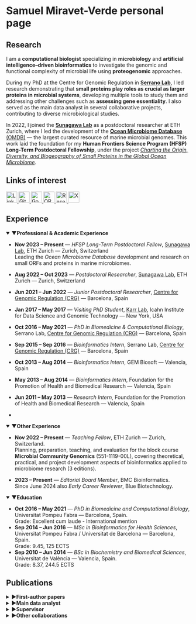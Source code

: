 # Samuel Miravet-Verde personal page

## Research 

<!---
<img style="float: left; width: 15%; height: auto" src="./profile_image.jpeg">
-->

I am a **computational biologist** specializing in **microbiology** and **artificial intelligence–driven bioinformatics** to investigate the genomic and functional complexity of microbial life using **proteogenomic** approaches.  

During my PhD at the Centre for Genomic Regulation in [**Serrano Lab**](http://serranolab.crg.eu/), I led research demonstrating that **small proteins play roles as crucial as larger proteins in microbial systems**, developing multiple tools to study them and addressing other challenges such as **assessing gene essentiality**. I also served as the main data analyst in several collaborative projects, contributing to diverse microbiological studies.  

In 2022, I joined the [**Sunagawa Lab**](https://micro.biol.ethz.ch/research/sunagawa.html) as a postdoctoral researcher at ETH Zurich, where I led the development of the [**Ocean Microbiome Database** (OMDB)](https://omdb.microbiomics.io/repository/ocean/) — the largest curated resource of marine microbial genomes. This work laid the foundation for my **Human Frontiers Science Program (HFSP) Long-Term Postdoctoral Fellowship**, under the project *[Charting the Origin, Diversity, and Biogeography of Small Proteins in the Global Ocean Microbiome](https://www.hfsp.org/awardees/awards?field_award_type_target_id=92&field_award_year_target_id%5B%5D=399&field_countries_target_id=SWITZERLAND&field_nationalities_target_id=SPAIN+%28310%29)*.


## Links of interest

<p align="left">
  <a href="https://www.linkedin.com/in/miravetverde/" target="_blank">
    <img src="https://cdn.jsdelivr.net/gh/simple-icons/simple-icons/icons/linkedin.svg" alt="LinkedIn" width="30" height="30"/>
  </a>
  <a href="https://github.com/samuelmiver" target="_blank">
    <img src="https://cdn.jsdelivr.net/gh/simple-icons/simple-icons/icons/github.svg" alt="GitHub" width="30" height="30"/>
  </a>
  <a href="https://scholar.google.es/citations?hl=en&user=CnX2oG4AAAAJ" target="_blank">
    <img src="https://cdn.jsdelivr.net/gh/simple-icons/simple-icons/icons/googlescholar.svg" alt="Google Scholar" width="30" height="30"/>
  </a>
  <a href="https://orcid.org/my-orcid?orcid=0000-0002-1542-5912" target="_blank">
    <img src="https://cdn.jsdelivr.net/gh/simple-icons/simple-icons/icons/orcid.svg" alt="ORCID" width="30" height="30"/>
  </a>
  <a href="https://www.researchgate.net/profile/Samuel-Miravet-Verde?ev=hdr_xprf" target="_blank">
    <img src="https://cdn.jsdelivr.net/gh/simple-icons/simple-icons/icons/researchgate.svg" alt="ResearchGate" width="30" height="30"/>
  </a>
  <a href="https://x.com/Samuel_BIO2810" target="_blank">
    <img src="https://cdn.jsdelivr.net/gh/simple-icons/simple-icons/icons/x.svg" alt="X" width="30" height="30"/>
  </a>
</p>

## Experience

<style>
summary {
  cursor: pointer;
}
summary::-webkit-details-marker {
  display: none; /* hide default marker */
}
summary:before {
  content: "▶ "; /* right triangle */
  display: inline-block;
  transition: transform 0.2s ease;
}
details[open] summary:before {
  content: "▼ "; /* down triangle */
}
</style>


<details open>
  <summary><strong>Professional & Academic Experience</strong></summary>
  <ul>
    <li>
      <p><strong>Nov 2023 – Present</strong> — <em>HFSP Long-Term Postdoctoral Fellow</em>, <a href="https://www.sunagawa.ethz.ch">Sunagawa Lab</a>, ETH Zurich — Zurich, Switzerland<br>
      Leading the <em>Ocean Microbiome Database</em> development and research on small ORFs and proteins in marine microbiomes.</p>
    </li>
    <li>
      <p><strong>Aug 2022 – Oct 2023</strong> — <em>Postdoctoral Researcher</em>, <a href="https://www.sunagawa.ethz.ch">Sunagawa Lab</a>, ETH Zurich — Zurich, Switzerland</p>
    </li>
    <li>
      <p><strong>Jun 2021 – Jun 2022</strong> — <em>Junior Postdoctoral Researcher</em>, <a href="http://serranolab.crg.eu/">Centre for Genomic Regulation (CRG)</a> — Barcelona, Spain</p>
    </li>
    <li>
      <p><strong>Jan 2017 – May 2017</strong> — <em>Visiting PhD Student</em>, <a href="https://karrlab.org">Karr Lab</a>, Icahn Institute for Data Science and Genomic Technology — New York, USA</p>
    </li>
    <li>
      <p><strong>Oct 2016 – May 2021</strong> — <em>PhD in Biomedicine & Computational Biology</em>, Serrano Lab, <a href="http://serranolab.crg.eu/">Centre for Genomic Regulation (CRG)</a> — Barcelona, Spain</p>
    </li>
    <li>
      <p><strong>Sep 2015 – Sep 2016</strong> — <em>Bioinformatics Intern</em>, Serrano Lab, <a href="http://serranolab.crg.eu/">Centre for Genomic Regulation (CRG)</a> — Barcelona, Spain</p>
    </li>
    <li>
      <p><strong>Oct 2013 – Aug 2014</strong> — <em>Bioinformatics Intern</em>, GEM Biosoft — Valencia, Spain</p>
    </li>
    <li>
      <p><strong>May 2013 – Aug 2014</strong> — <em>Bioinformatics Intern</em>, Foundation for the Promotion of Health and Biomedical Research — Valencia, Spain</p>
    </li>
    <li>
      <p><strong>Jun 2011 – May 2013</strong> — <em>Research Intern</em>, Foundation for the Promotion of Health and Biomedical Research — Valencia, Spain</p>
    <li>
  </ul>
</details>


<details open>
  <summary><strong>Other Experience</strong></summary>
  <ul>
    <li>
      <p><strong>Nov 2022 – Present</strong> — <em>Teaching Fellow</em>, ETH Zurich — Zurich, Switzerland.<br>
      Planning, preparation, teaching, and evaluation for the block course <strong>Microbial Community Genomics</strong> (551-1119-00L), covering theoretical, practical, and project     development aspects of bioinformatics applied to microbiome research (3 editions).</p>
    </li>
    <li>
      <p><strong>2023 – Present</strong> — <em>Editorial Board Member</em>, BMC Bioinformatics.<br>
      Since June 2024 also <em>Early Career Reviewer</em>, Blue Biotechnology.</p>
    </li>
  </ul>
</details>

<details open>
  <summary><strong>Education</strong></summary>
  <ul>
    <li>
      <strong>Oct 2016 – May 2021</strong> — <em>PhD in Biomedicine and Computational Biology</em>, Universitat Pompeu Fabra — Barcelona, Spain.<br>
      Grade: Excellent cum laude - International mention
    </li>
    <li>
      <strong>Sep 2014 – Jun 2016</strong> — <em>MSc in Bioinformatics for Health Sciences</em>, Universitat Pompeu Fabra / Universitat de Barcelona — Barcelona, Spain.<br>
      Grade: 9.45, 125 ECTS
    </li>
    <li>
      <strong>Sep 2010 – Jun 2014</strong> — <em>BSc in Biochemistry and Biomedical Sciences</em>, Universitat de València — Valencia, Spain.<br>
      Grade: 8.37, 244.5 ECTS
    </li>
  </ul>
</details>

## Publications

<details>
  <summary><strong>First-author papers</strong></summary>
  <ul>
    <li>
      "<strong>The natural diversity of <em>E. coli</em> transporter-dependent capsules</strong>" — Carine Roese Mores*, Samuel Miravet-Verde*, ..., Shinichi Sunagawa, Timothy G. Keys. <em>bioRxiv</em>, 2025 (07 Aug 2025). 
      <a href="https://doi.org/10.1101/2025.08.07.669119" target="_blank" rel="noopener noreferrer">📄 Link</a>
    </li>
    <li>
      "<strong>Quantitative essentiality in a reduced genome: a functional, regulatory and structural fitness map</strong>" — Samuel Miravet-Verde, Raul Burgos, ..., Luis Serrano. <em>bioRxiv</em>, 2025 (06 Feb 2025). 
      <a href="https://doi.org/10.1101/2025.02.06.636790" target="_blank" rel="noopener noreferrer">📄 Link</a>
    </li>
    <li>
      "<strong>ProTInSeq: transposon insertion tracking by ultra-deep DNA sequencing to identify translated large and small ORFs</strong>" — Samuel Miravet-Verde, Rocco Mazzolini, ..., Maria Lluch-Senar, Luis Serrano. <em>Nature Communications</em>, 2024 (12 Feb 2024). 
      <a href="https://www.nature.com/articles/s41467-024-46112-2" target="_blank" rel="noopener noreferrer">📄 Link</a>
    </li>
    <li>
      "<strong>FASTQINS and ANUBIS: two bioinformatic tools to explore facts and artifacts in transposon sequencing and essentiality studies</strong>" — Samuel Miravet-Verde, Raul Burgos, ..., Maria Lluch-Senar, Luis Serrano. <em>Nucleic Acids Research</em>, 2020 (21 Sep 2020). 
      <a href="https://academic.oup.com/nar/article/48/17/e102/5894413" target="_blank" rel="noopener noreferrer">📄 Link</a>
    </li>
    <li>
      "<strong>Unraveling the hidden universe of small proteins in bacterial genomes</strong>" — Samuel Miravet-Verde, Toni Ferrar, ..., Luis Serrano, Maria Lluch-Senar. <em>Molecular Systems Biology</em>, 2019 (20 Feb 2019). 
      <a href="https://www.embopress.org/doi/full/10.15252/msb.20188290" target="_blank" rel="noopener noreferrer">📄 Link</a>
    </li>
    <li>
      "<strong>Alternative transcriptional regulation in genome-reduced bacteria</strong>" — Samuel Miravet-Verde, Veronica Lloréns-Rico, Luis Serrano. <em>Current Opinion in Microbiology</em>, 2017 (Oct 2017). 
      <a href="https://www.sciencedirect.com/science/article/pii/S1369527417300723" target="_blank" rel="noopener noreferrer">📄 Link</a>
    </li>
  </ul>
</details>

<details>
  <summary><strong>Main data analyst</strong></summary>
  <ul>
    <li>
      "<strong>SURE editing: combining oligo-recombineering and programmable insertion/deletion of selection markers to efficiently edit the <em>Mycoplasma pneumoniae</em> genome</strong>" — Carlos Piñero-Lambea, Eva Garcia-Ramallo, Samuel Miravet-Verde, ..., Maria Lluch-Senar, Luis Serrano. <em>Nucleic Acids Research</em>, 2022 (15 Dec 2022). 
      <a href="https://pubmed.ncbi.nlm.nih.gov/36215032/" target="_blank" rel="noopener noreferrer">📄 Link</a>
    </li>
    <li>
      "<strong>LoxTnSeq: random transposon insertions combined with cre/lox recombination and counterselection to generate large random genome reductions</strong>" — Daniel Shaw, Samuel Miravet-Verde, ..., Maria Lluch-Senar, Luis Serrano. <em>Microbial Biotechnology</em>, 2021 (Nov 2021). 
      <a href="https://pubmed.ncbi.nlm.nih.gov/33325626/" target="_blank" rel="noopener noreferrer">📄 Link</a>
    </li>
    <li>
      "<strong>Inferring active metabolic pathways from proteomics and essentiality data</strong>" — Ariadna Montero-Blay, Samuel Miravet-Verde, ..., Maria Lluch-Senar, Luis Serrano. <em>Cell Reports</em>, 2020 (02 Jun 2020). 
      <a href="https://doi.org/10.1016/j.celrep.2020.107722" target="_blank" rel="noopener noreferrer">📄 Link</a>
    </li>
    <li>
      "<strong>SynMyco transposon: engineering transposon vectors for efficient transformation of minimal genomes</strong>" — Ariadna Montero-Blay, Samuel Miravet-Verde, ..., Maria Lluch-Senar, Luis Serrano. <em>DNA Research</em>, 2019 (01 Aug 2019). 
      <a href="https://pubmed.ncbi.nlm.nih.gov/31257417/" target="_blank" rel="noopener noreferrer">📄 Link</a>
    </li>
  </ul>
</details>

<details>
  <summary><strong>Supervisor</strong></summary>
  <ul>
    <li>
      "<strong>Using single-cell perturbation screens to decode the regulatory architecture of splicing factor programs</strong>" — Miquel Anglada-Girotto, Samuel Miravet-Verde, Luis Serrano. <em>bioRxiv</em>, 2025 (07 Feb 2025). 
      <a href="https://doi.org/10.1101/2025.02.07.637061" target="_blank" rel="noopener noreferrer">📄 Link</a>
    </li>
    <li>
      "<strong>Exon inclusion signatures enable accurate estimation of splicing factor activity</strong>" — Miquel Anglada-Girotto, Daniel F. Moakley, ..., Samuel Miravet-Verde, ..., Luis Serrano. <em>Nature Communications</em>, 2024 (25 Mar 2024). 
      <a href="https://pmc.ncbi.nlm.nih.gov/articles/PMC11230296/" target="_blank" rel="noopener noreferrer">📄 Link</a>
    </li>
    <li>
      "<strong>In silico RNA isoform screening to identify potential cancer driver exons with therapeutic applications</strong>" — Miquel Anglada-Girotto, Ludovica Ciampi, ..., Samuel Miravet-Verde, Luis Serrano. <em>Nature Communications</em>, 2024 (26 Dec 2024). 
      <a href="https://www.nature.com/articles/s41467-024-51380-z" target="_blank" rel="noopener noreferrer">📄 Link</a>
    </li>
    <li>
      "<strong>robustica: customizable robust independent component analysis</strong>" — Miquel Anglada-Girotto, Samuel Miravet-Verde, ..., Sarah A. Head. <em>BMC Bioinformatics</em>, 2022 (16 Aug 2022). 
      <a href="https://bmcbioinformatics.biomedcentral.com/articles/10.1186/s12859-022-05043-9" target="_blank" rel="noopener noreferrer">📄 Link</a>
    </li>
  </ul>
</details>

<details>
  <summary><strong>Other collaborations</strong></summary>
  <ul>
    <li>
      "<strong>Transcriptomic profiles of single-copy marker genes enable predicting bacterial growth states in microbial communities</strong>" — Melanie Staeubli, ..., Samuel Miravet-Verde, ..., Shinichi Sunagawa. <em>bioRxiv</em>, 2025 (26 Aug 2025). 
      <a href="https://www.biorxiv.org/content/10.1101/2025.08.26.672432v1.full" target="_blank" rel="noopener noreferrer">📄 Link</a>
    </li>
    <li>
      "<strong>Genome-resolved diversity and biosynthetic potential of the coral reef microbiome</strong>" — Lucas Paoli, Fabienne Wiederkehr, ..., Samuel Miravet-Verde, ..., Shinichi Sunagawa. <em>bioRxiv</em>, 2024 (18 Aug 2024). 
      <a href="https://doi.org/10.1101/2024.08.18.608444" target="_blank" rel="noopener noreferrer">📄 Link</a>
    </li>
    <li>
      "<strong>Extensive data mining uncovers novel diversity among members of the rare biosphere within the Thermoplasmatota</strong>" — Mara D. Maeke, Xiuran Yin, ..., Samuel Miravet-Verde, ..., Christiane Hassenrück. <em>Microbiome</em>, 2025 (03 Aug 2025). 
      <a href="https://microbiomejournal.biomedcentral.com/articles/10.1186/s40168-025-02140-8" target="_blank" rel="noopener noreferrer">📄 Link</a>
    </li>
    <li>
      "<strong>The mOTUs online database provides web-accessible genomic context to taxonomic profiling of microbial communities</strong>" — Marija Dmitrijeva, Hans-Joachim Ruscheweyh, ..., Samuel Miravet-Verde, ..., Shinichi Sunagawa. <em>Nucleic Acids Research</em>, 2025 (06 Jan 2025). 
      <a href="https://academic.oup.com/nar/article/53/D1/D797/7889250?login=true" target="_blank" rel="noopener noreferrer">📄 Link</a>
    </li>
    <li>
      "<strong>Engineering <em>Mycoplasma pneumoniae</em> to bypass the association with Guillain-Barré syndrome</strong>" — Alicia Broto, Carlos Piñero-Lambea, ..., Samuel Miravet-Verde, ..., Luis Serrano. <em>Microbes and Infection</em>, 2024 (15 Jul 2024). 
      <a href="https://doi.org/10.1016/j.micinf.2024.105342" target="_blank" rel="noopener noreferrer">📄 Link</a>
    </li>
    <li>
      "<strong>Specialization of the photoreceptor transcriptome by Srrm3-dependent microexons is required for outer segment maintenance and vision</strong>" — Ludovica Ciampi, Federica Mantica, ..., Samuel Miravet-Verde, ..., Manuel Irimia. <em>PNAS</em>, 2022 (19 Jul 2022). 
      <a href="https://doi.org/10.1073/pnas.2117090119" target="_blank" rel="noopener noreferrer">📄 Link</a>
    </li>
    <li>
      "<strong>A genetic toolkit and gene switches to limit <em>Mycoplasma</em> growth for biosafety applications</strong>" — Alicia Broto, Erika Gaspari, Samuel Miravet-Verde, ..., Luis Serrano. <em>Nature Communications</em>, 2022 (08 Apr 2022). 
      <a href="https://www.nature.com/articles/s41467-022-29574-0" target="_blank" rel="noopener noreferrer">📄 Link</a>
    </li>
    <li>
      "<strong>The role of clonal communication and heterogeneity in breast cancer</strong>" — Ana Martín-Pardillos, Ángeles Valls Chiva, ..., Samuel Miravet-Verde, ..., Santiago Ramón y Cajal. <em>BMC Cancer</em>, 2019 (10 Jul 2019). 
      <a href="https://bmccancer.biomedcentral.com/articles/10.1186/s12885-019-5883-y" target="_blank" rel="noopener noreferrer">📄 Link</a>
    </li>
    <li>
      "<strong>High frequencies of antibiotic resistance genes in infants' meconium and early fecal samples</strong>" — Maria José Gosalbes, Yvonne Vallès, ..., Samuel Miravet-Verde, ..., Maria Pilar Francino. <em>Journal of Developmental Origins of Health and Disease</em>, 2016 (06 Feb 2016). 
      <a href="https://pubmed.ncbi.nlm.nih.gov/26353938/" target="_blank" rel="noopener noreferrer">📄 Link</a>
    </li>
    <li>
      "<strong>Engineering bacteria to form a biofilm and induce clumping in <em>Caenorhabditis elegans</em></strong>" — Pedro Dorado-Morales, Alba Iglesias, ..., Samuel Miravet-Verde, ..., Manuel Porcar. <em>ACS Synthetic Biology</em>, 2014 (15 Dec 2014). 
      <a href="https://pubs.acs.org/doi/10.1021/sb4001883" target="_blank" rel="noopener noreferrer">📄 Link</a>
    </li>
  </ul>
</details>
